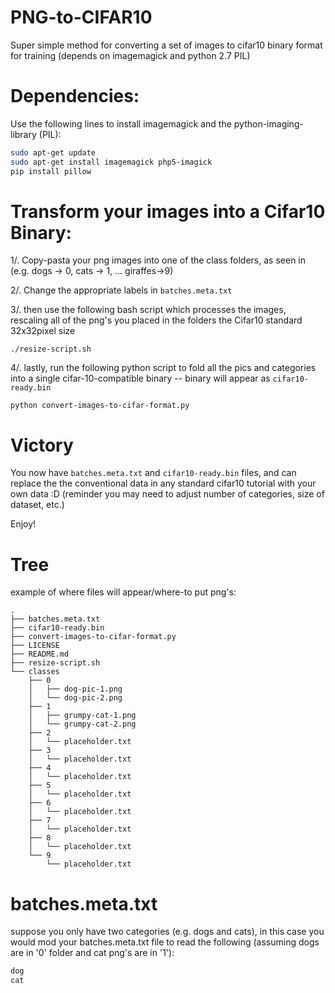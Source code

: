 # PNG-to-CIFAR10

Super simple method for converting a set of images to cifar10 binary format for training (depends on imagemagick and python 2.7 PIL)

# Dependencies:

Use the following lines to install imagemagick and the python-imaging-library (PIL):

```bash
sudo apt-get update
sudo apt-get install imagemagick php5-imagick
pip install pillow
```

# Transform your images into a Cifar10 Binary:


1/. Copy-pasta your png images into one of the class folders, as seen in  (e.g. dogs -> 0, cats -> 1, ... giraffes->9)

2/. Change the appropriate labels in `batches.meta.txt`

3/. then use the following bash script which processes the images, rescaling all of the png's you placed in the folders the Cifar10 standard 32x32pixel size

`./resize-script.sh`

4/. lastly, run the following python script to fold all the pics and categories into a single cifar-10-compatible binary -- binary will appear as `cifar10-ready.bin`

`python convert-images-to-cifar-format.py`


# Victory

You now have `batches.meta.txt` and `cifar10-ready.bin` files, and can replace the the conventional data in any standard cifar10 tutorial with your own data :D (reminder you may need to adjust number of categories, size of dataset, etc.)

Enjoy!

# Tree

example of where files will appear/where-to put png's:
```
.
├── batches.meta.txt
├── cifar10-ready.bin
├── convert-images-to-cifar-format.py
├── LICENSE
├── README.md
├── resize-script.sh
└── classes
    ├── 0
    │   ├── dog-pic-1.png
    │   └── dog-pic-2.png
    ├── 1
    │   ├── grumpy-cat-1.png
    │   └── grumpy-cat-2.png
    ├── 2
    │   └── placeholder.txt
    ├── 3
    │   └── placeholder.txt
    ├── 4
    │   └── placeholder.txt
    ├── 5
    │   └── placeholder.txt
    ├── 6
    │   └── placeholder.txt
    ├── 7
    │   └── placeholder.txt
    ├── 8
    │   └── placeholder.txt
    └── 9
        └── placeholder.txt
```

# batches.meta.txt

suppose you only have two categories (e.g. dogs and cats), in this case you would mod your batches.meta.txt file to read the following (assuming dogs are in '0' folder and cat png's are in '1'):

```txt
dog
cat

```
